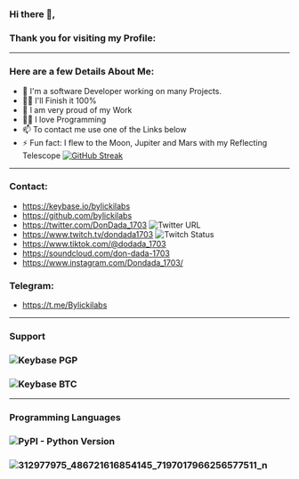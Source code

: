 ### Hi there 👋, 
### Thank you for visiting my Profile:
-----
### Here are a few Details About Me:
- 🔭 I'm a software Developer working on many Projects.
- 🕵️‍♀️ I'll Finish it 100%
- 🧸 I am very proud of my Work
- 🧑‍💻 I love Programming
- 📫 To contact me use one of the Links below
- ⚡ Fun fact: I flew to the Moon, Jupiter and Mars with my Reflecting Telescope
[![GitHub Streak](https://streak-stats.demolab.com?user=bylickilabs&theme=dark&border_radius=6.3&locale=de&date_format=j%20M%5B%20Y%5D&background=FFFFFF00&stroke=DDDDDD&border=DD0000&ring=DD0000&fire=F4FF0E&currStreakNum=CBDD01&sideNums=DDDDDD&currStreakLabel=DDDDDD&sideLabels=DDD876&dates=DD0000)](https://git.io/streak-stats)
---
### Contact:
- https://keybase.io/bylickilabs
- https://github.com/bylickilabs
- https://twitter.com/DonDada_1703 ![Twitter URL](https://img.shields.io/twitter/url?style=social&url=https%3A%2F%2Ftwitter.com%2FDonDada_1703)
- https://www.twitch.tv/dondada1703 ![Twitch Status](https://img.shields.io/twitch/status/dondada1703?style=social)
- https://www.tiktok.com/@dodada_1703
- https://soundcloud.com/don-dada-1703
- https://www.instagram.com/Dondada_1703/
### Telegram:
- https://t.me/Bylickilabs
---
### Support
### ![Keybase PGP](https://img.shields.io/keybase/pgp/bylickilabs?style=plastic)
### ![Keybase BTC](https://img.shields.io/keybase/btc/bylickilabs?style=plastic)
---
### Programming Languages
### ![PyPI - Python Version](https://img.shields.io/pypi/pyversions/3?style=plastic)
### ![312977975_486721616854145_7197017966256577511_n](https://user-images.githubusercontent.com/109308073/199469829-9c655d8e-393a-4aee-820e-d93e03b42943.jpg)
<!--
**bylickilabs/bylickilabs** is a ✨ _special_ ✨ repository because its `README.md` (this file) appears on your GitHub profile.
Here are some ideas to get you started:
-->
